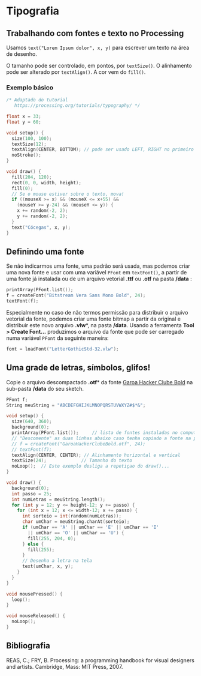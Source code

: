 # Tipografia

## Trabalhando com fontes e texto no Processing

Usamos `text("Lorem Ipsum dolor", x, y)` para escrever um texto na área de desenho.

O tamanho pode ser controlado, em pontos, por `textSize()`. O alinhamento pode ser alterado por `textAlign()`. A cor vem do `fill()`.

### Exemplo básico

```pde
/* Adaptado do tutorial
   https://processing.org/tutorials/typography/ */

float x = 33;
float y = 60;

void setup() {
  size(100, 100);
  textSize(12);
  textAlign(CENTER, BOTTOM); // pode ser usado LEFT, RIGHT no primeiro parâmetro e CENTER ou TOP no segundo
  noStroke();
}

void draw() {
  fill(204, 120);
  rect(0, 0, width, height);
  fill(0);
  // Se o mouse estiver sobre o texto, mova!
  if ((mouseX >= x) && (mouseX <= x+55) &&
    (mouseY >= y-24) && (mouseY <= y)) {
    x += random(-2, 2);
    y += random(-2, 2);
  }
  text("Cócegas", x, y);
}
```

## Definindo uma fonte

Se não indicarmos uma fonte, uma padrão será usada, mas podemos criar uma nova fonte e usar com uma variável `PFont` em `textFont()`, a partir de uma fonte já instalada ou de um arquivo vetorial **.ttf** ou **.otf** na pasta **/data** :

```pde
printArray(PFont.list());
f = createFont("Bitstream Vera Sans Mono Bold", 24);
textFont(f);
```

Especialmente no caso de não termos permissão para distribuir o arquivo vetorial da fonte, podemos criar uma fonte bitmap a partir da original e distribuir este novo arquivo **.vlw***, na pasta **/data**. Usando a ferramenta **Tool > Create Font...** produzimos o arquivo da fonte que pode ser carregado numa variável `PFont` da seguinte maneira:

```pde
font = loadFont("LetterGothicStd-32.vlw");
```

## Uma grade de letras, símbolos, glifos!

Copie o arquivo descompactado **.otf*** da fonte [Garoa Hacker Clube Bold](https://garoa.net.br/wiki/Fonte_Garoa_Hacker_Clube_Bold) na sub-pasta **/data** do seu sketch.

```pde
PFont f;
String meuString = "ABCDEFGHIJKLMNOPQRSTUVWXYZ#$*&";

void setup() {
  size(640, 360);
  background(0);
  printArray(PFont.list());     // lista de fontes instaladas no computador
  // "Descomente" as duas linhas abaixo caso tenha copiado a fonte na pasta /data
  // f = createFont("GaroaHackerClubeBold.otf", 24); 
  // textFont(f);
  textAlign(CENTER, CENTER); // Alinhamento horizontal e vertical
  textSize(24);             // Tamanho do texto
  noLoop();  // Este exemplo desliga a repetiçao do draw()...
}

void draw() {
  background(0);
  int passo = 25;
  int numLetras = meuString.length(); 
  for (int y = 12; y <= height-12; y += passo) {
    for (int x = 12; x <= width-12; x += passo) {
      int sorteio = int(random(numLetras));
      char umChar = meuString.charAt(sorteio);
      if (umChar == 'A' || umChar == 'E' || umChar == 'I'
        || umChar == 'O' || umChar == 'U') {
        fill(255, 204, 0);
      } else {
        fill(255);
      }
      // Desenha a letra na tela
      text(umChar, x, y);
    }
  }
}

void mousePressed() {
  loop();
}

void mouseReleased() {
  noLoop();
}
```

## Bibliografia

REAS, C.; FRY, B. Processing: a programming handbook for visual designers and artists. Cambridge, Mass: MIT Press, 2007. 
